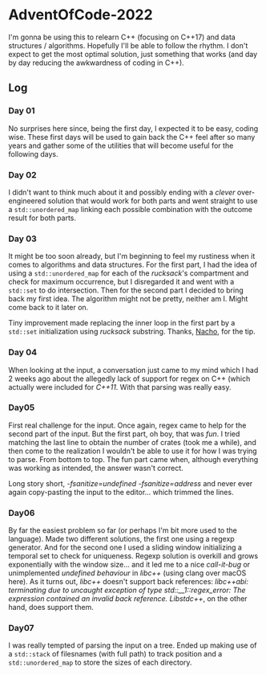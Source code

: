 # AdventOfCode-2022

I'm gonna be using this to relearn C++ (focusing on C++17) and data structures / algorithms. Hopefully I'll be able
to follow the rhythm. I don't expect to get the most optimal solution, just something that works (and day by day reducing
the awkwardness of coding in C++).

## Log
### Day 01
No surprises here since, being the first day, I expected it to be easy, coding wise. These first days will be used to gain back the C++ feel
after so many years and gather some of the utilities that will become useful for the following days.

### Day 02
I didn't want to think much about it and possibly ending with a *clever* over-engineered solution that would work for both parts and 
went straight to use a `std::unordered_map` linking each possible combination with the outcome result for both parts.

### Day 03
It might be too soon already, but I'm beginning to feel my rustiness when it comes to algorithms and data structures. For the first part, I had
the idea of using a `std::unordered_map` for each of the *rucksack*'s compartment and check for maximum occurrence, but I disregarded it 
and went with a `std::set` to do intersection. 
Then for the second part I decided to bring back my first idea. The algorithm might not be pretty, neither am I. Might come back to it later on.

Tiny improvement made replacing the inner loop in the first part by a `std::set` initialization using *rucksack*
substring. Thanks, [Nacho](https://github.com/nlasheras/aoc-2022), for the tip.

### Day 04
When looking at the input, a conversation just came to my mind which I had 2 weeks ago about the allegedly lack of support for regex on C++ (which
actually were included for *C++11*. With that parsing was really easy.

### Day05
First real challenge for the input. Once again, regex came to help for the second part of the input. But the first part, oh boy, that was *fun*.
I tried matching the last line to obtain the number of crates (took me a while), and then come to the realization I wouldn't be able to use it
for how I was trying to parse. From bottom to top. The fun part came when, although everything was working as intended, the answer wasn't correct.

Long story short, *-fsanitize=undefined -fsanitize=address* and never ever again copy-pasting the input to the editor... which trimmed the lines.

### Day06
By far the easiest problem so far (or perhaps I'm bit more used to the language). Made two different solutions, the first one using a regexp generator.
And for the second one I used a sliding window initializing a temporal set to check for uniqueness.
Regexp solution is overkill and grows exponentially with the window size... and it led me to a nice *call-it-bug* or unimplemented *undefined behaviour* 
in *libc++* (using clang over macOS here). As it turns out, *libc++* doesn't support back references: *libc++abi: terminating due to uncaught exception of type std::__1::regex_error: The expression contained an invalid back reference.* *Libstdc++*, on the other hand, does support them.

### Day07
I was really tempted of parsing the input on a tree. Ended up making use of a `std::stack` of filesnames (with full path) to track position and a 
`std::unordered_map` to store the sizes of each directory.
